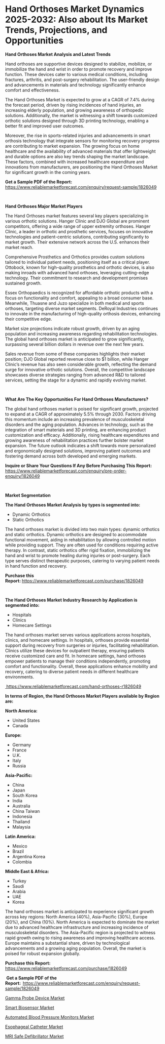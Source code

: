 <p><h1>Hand Orthoses Market Dynamics 2025-2032: Also about Its Market Trends, Projections, and Opportunities</h1></p><p><strong>Hand Orthoses Market Analysis and Latest Trends</strong></p>
<p><p>Hand orthoses are supportive devices designed to stabilize, mobilize, or immobilize the hand and wrist in order to promote recovery and improve function. These devices cater to various medical conditions, including fractures, arthritis, and post-surgery rehabilitation. The user-friendly design and advancements in materials and technology significantly enhance comfort and effectiveness.</p><p>The Hand Orthoses Market is expected to grow at a CAGR of 7.4% during the forecast period, driven by rising incidences of hand injuries, an increasing elderly population, and growing awareness of orthopedic solutions. Additionally, the market is witnessing a shift towards customized orthotic solutions designed through 3D printing technology, enabling a better fit and improved user outcomes. </p><p>Moreover, the rise in sports-related injuries and advancements in smart orthosis technology that integrate sensors for monitoring recovery progress are contributing to market expansion. The growing focus on home healthcare and the availability of advanced materials that offer lightweight and durable options are also key trends shaping the market landscape. These factors, combined with increased healthcare expenditure and innovations from manufacturers, are positioning the Hand Orthoses Market for significant growth in the coming years.</p></p>
<p><strong>Get a Sample PDF of the Report:&nbsp;</strong> <a href="https://www.reliablemarketforecast.com/enquiry/request-sample/1826049?utm_campaign=1906&utm_medium=2&utm_source=Github&utm_content=ia&utm_term=03032025&utm_id=hand-orthoses">https://www.reliablemarketforecast.com/enquiry/request-sample/1826049</a></p>
<p>&nbsp;</p>
<p><strong>Hand Orthoses Major Market Players</strong></p>
<p><p>The Hand Orthoses market features several key players specializing in various orthotic solutions. Hanger Clinic and DJO Global are prominent competitors, offering a wide range of upper extremity orthoses. Hanger Clinic, a leader in orthotic and prosthetic services, focuses on innovative technologies and patient-centric solutions, contributing significantly to market growth. Their extensive network across the U.S. enhances their market reach.</p><p>Comprehensive Prosthetics and Orthotics provides custom solutions tailored to individual patient needs, positioning itself as a critical player. Ottobock, known for high-quality prosthetics and orthotic devices, is also making inroads with advanced hand orthoses, leveraging cutting-edge technology. Their commitment to research and development promises sustained growth.</p><p>Essex Orthopaedics is recognized for affordable orthotic products with a focus on functionality and comfort, appealing to a broad consumer base. Meanwhile, Thuasne and Juzo specialize in both medical and sports orthoses, targeting diverse market segments. DeRoyal Industries continues to innovate in the manufacturing of high-quality orthosis devices, enhancing their competitive edge.</p><p>Market size projections indicate robust growth, driven by an aging population and increasing awareness regarding rehabilitation technologies. The global hand orthoses market is anticipated to grow significantly, surpassing several billion dollars in revenue over the next few years.</p><p>Sales revenue from some of these companies highlights their market position; DJO Global reported revenue close to $1 billion, while Hanger Clinic’s revenue has also seen considerable growth, reflecting the demand surge for innovative orthotic solutions. Overall, the competitive landscape showcases diverse strategies ranging from advanced R&D to tailored services, setting the stage for a dynamic and rapidly evolving market.</p></p>
<p>&nbsp;</p>
<p><strong>What Are The Key Opportunities For Hand Orthoses Manufacturers?</strong></p>
<p><p>The global hand orthoses market is poised for significant growth, projected to expand at a CAGR of approximately 5.5% through 2030. Factors driving this momentum include an increasing prevalence of musculoskeletal disorders and the aging population. Advances in technology, such as the integration of smart materials and 3D printing, are enhancing product customization and efficacy. Additionally, rising healthcare expenditures and growing awareness of rehabilitation practices further bolster market expansion. The future outlook indicates a shift towards more personalized and ergonomically designed solutions, improving patient outcomes and fostering demand across both developed and emerging markets.</p></p>
<p><strong>Inquire or Share Your Questions If Any Before Purchasing This Report:</strong> <a href="https://www.reliablemarketforecast.com/enquiry/pre-order-enquiry/1826049?utm_campaign=1906&utm_medium=2&utm_source=Github&utm_content=ia&utm_term=03032025&utm_id=hand-orthoses">https://www.reliablemarketforecast.com/enquiry/pre-order-enquiry/1826049</a></p>
<p>&nbsp;</p>
<p><strong>Market Segmentation</strong></p>
<p><strong>The Hand Orthoses Market Analysis by types is segmented into:</strong></p>
<p><ul><li>Dynamic Orthotics</li><li>Static Orthotics</li></ul></p>
<p><p>The hand orthoses market is divided into two main types: dynamic orthotics and static orthotics. Dynamic orthotics are designed to accommodate functional movement, aiding in rehabilitation by allowing controlled motion while providing support. They are often used for conditions requiring active therapy. In contrast, static orthotics offer rigid fixation, immobilizing the hand and wrist to promote healing during injuries or post-surgery. Each type serves distinct therapeutic purposes, catering to varying patient needs in hand function and recovery.</p></p>
<p><strong>Purchase this Report:&nbsp;</strong><a href="https://www.reliablemarketforecast.com/purchase/1826049?utm_campaign=1906&utm_medium=2&utm_source=Github&utm_content=ia&utm_term=03032025&utm_id=hand-orthoses">https://www.reliablemarketforecast.com/purchase/1826049</a></p>
<p>&nbsp;</p>
<p><strong>The Hand Orthoses Market Industry Research by Application is segmented into:</strong></p>
<p><ul><li>Hospitals</li><li>Clinics</li><li>Homecare Settings</li></ul></p>
<p><p>The hand orthoses market serves various applications across hospitals, clinics, and homecare settings. In hospitals, orthoses provide essential support during recovery from surgeries or injuries, facilitating rehabilitation. Clinics utilize these devices for outpatient therapy, ensuring patients receive customized care and fit. In homecare settings, hand orthoses empower patients to manage their conditions independently, promoting comfort and functionality. Overall, these applications enhance mobility and recovery, catering to diverse patient needs in different healthcare environments.</p></p>
<p><a href="https://www.reliablemarketforecast.com/hand-orthoses-r1826049?utm_campaign=1906&utm_medium=2&utm_source=Github&utm_content=ia&utm_term=03032025&utm_id=hand-orthoses">&nbsp;https://www.reliablemarketforecast.com/hand-orthoses-r1826049</a></p>
<p><strong>In terms of Region, the Hand Orthoses Market Players available by Region are:</strong></p>
<p>
    <p> <strong> North America: </strong>
        <ul>
            <li>United States</li>
            <li>Canada</li>
        </ul>
        </p> 
    <p> <strong> Europe: </strong>
        <ul>
            <li>Germany</li>
            <li>France</li>
            <li>U.K.</li>
            <li>Italy</li>
            <li>Russia</li>
        </ul>
        </p> 
    <p> <strong> Asia-Pacific: </strong>
        <ul>
            <li>China</li>
            <li>Japan</li>
            <li>South Korea</li>
            <li>India</li>
            <li>Australia</li>
            <li>China Taiwan</li>
            <li>Indonesia</li>
            <li>Thailand</li>
            <li>Malaysia</li>
        </ul>
        </p> 
    <p> <strong> Latin America: </strong>
        <ul>
            <li>Mexico</li>
            <li>Brazil</li>
            <li>Argentina Korea</li>
            <li>Colombia</li>
        </ul>
        </p> 
    <p> <strong> Middle East & Africa: </strong>
        <ul>
            <li>Turkey</li>
            <li>Saudi</li>
            <li>Arabia</li>
            <li>UAE</li>
            <li>Korea</li>
        </ul>
    </p>
    </p>
<p><p>The hand orthoses market is anticipated to experience significant growth across key regions: North America (40%), Asia-Pacific (30%), Europe (20%), and China (10%). North America is expected to dominate the market due to advanced healthcare infrastructure and increasing incidence of musculoskeletal disorders. The Asia-Pacific region is projected to witness rapid growth owing to rising awareness and improving healthcare access. Europe maintains a substantial share, driven by technological advancements and a growing aging population. Overall, the market is poised for robust expansion globally.</p></p>
<p><strong>Purchase this Report: </strong><a href="https://www.reliablemarketforecast.com/purchase/1826049?utm_campaign=1906&utm_medium=2&utm_source=Github&utm_content=ia&utm_term=03032025&utm_id=hand-orthoses">https://www.reliablemarketforecast.com/purchase/1826049</a></p>
<p>&nbsp;<strong>Get a Sample PDF of the Report:&nbsp;&nbsp;</strong><a href="https://www.reliablemarketforecast.com/enquiry/request-sample/1826049?utm_campaign=1906&utm_medium=2&utm_source=Github&utm_content=ia&utm_term=03032025&utm_id=hand-orthoses">https://www.reliablemarketforecast.com/enquiry/request-sample/1826049</a></p>
<p><strong></strong></p>
<p><p><a href="https://github.com/lindaopodray/Market-Research-Report-List-1/blob/main/gamma-probe-device-market.md?utm_campaign=1906&utm_medium=2&utm_source=Github&utm_content=ia&utm_term=03032025&utm_id=hand-orthoses">Gamma Probe Device Market</a></p><p><a href="https://github.com/OlenFleming68/Market-Research-Report-List-1/blob/main/smart-biosensor-market.md?utm_campaign=1906&utm_medium=2&utm_source=Github&utm_content=ia&utm_term=03032025&utm_id=hand-orthoses">Smart Biosensor Market</a></p><p><a href="https://github.com/XavierTyler76/Market-Research-Report-List-1/blob/main/automated-blood-pressure-monitors-market.md?utm_campaign=1906&utm_medium=2&utm_source=Github&utm_content=ia&utm_term=03032025&utm_id=hand-orthoses">Automated Blood Pressure Monitors Market</a></p><p><a href="https://github.com/rodinayygacklezi/Market-Research-Report-List-1/blob/main/esophageal-catheter-market.md?utm_campaign=1906&utm_medium=2&utm_source=Github&utm_content=ia&utm_term=03032025&utm_id=hand-orthoses">Esophageal Catheter Market</a></p><p><a href="https://github.com/hammelximalschid/Market-Research-Report-List-1/blob/main/mri-safe-defibrillator-market.md?utm_campaign=1906&utm_medium=2&utm_source=Github&utm_content=ia&utm_term=03032025&utm_id=hand-orthoses">MRI Safe Defibrillator Market</a></p></p>